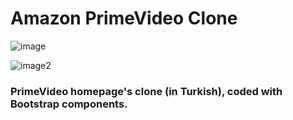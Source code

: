 # Amazon PrimeVideo Clone
![image](https://i.ibb.co/GxK9kfx/Ekran-Resmi-2022-05-08-21-44-56.png)

![image2](https://i.ibb.co/QfkCHn0/Ekran-Resmi-2022-05-08-21-45-35.png) 

### PrimeVideo homepage's clone (in Turkish), coded with Bootstrap components.
